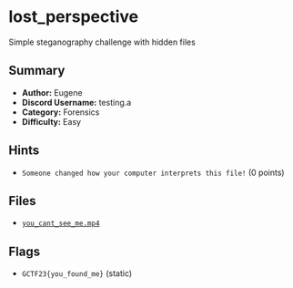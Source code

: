# lost_perspective
Simple steganography challenge with hidden files

## Summary
- **Author:** Eugene
- **Discord Username:** testing.a
- **Category:** Forensics
- **Difficulty:** Easy

## Hints
- `Someone changed how your computer interprets this file!` (0 points)

## Files
- [`you_cant_see_me.mp4`](dist/you_cant_see_me.mp4)


## Flags
- `GCTF23{you_found_me}` (static)
